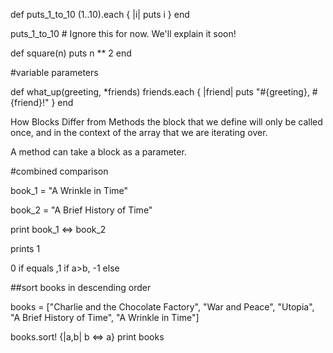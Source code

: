 def puts_1_to_10
  (1..10).each { |i| puts i }
end

puts_1_to_10 # Ignore this for now. We'll explain it soon!

def square(n)
  puts n ** 2
end


#variable parameters

def what_up(greeting, *friends)
  friends.each { |friend| puts "#{greeting}, #{friend}!" }
end


How Blocks Differ from Methods
the block that we define will only be called once, and in the context of the array that we are iterating over.

A method can take a block as a parameter.


#combined comparison

book_1 = "A Wrinkle in Time"

book_2 = "A Brief History of Time"

print book_1 <=> book_2

prints 1

0 if equals ,1 if a>b, -1 else

##sort books in descending order

books = ["Charlie and the Chocolate Factory", "War and Peace", "Utopia", "A Brief History of Time", "A Wrinkle in Time"]

books.sort! {|a,b| b <=> a}
print books


